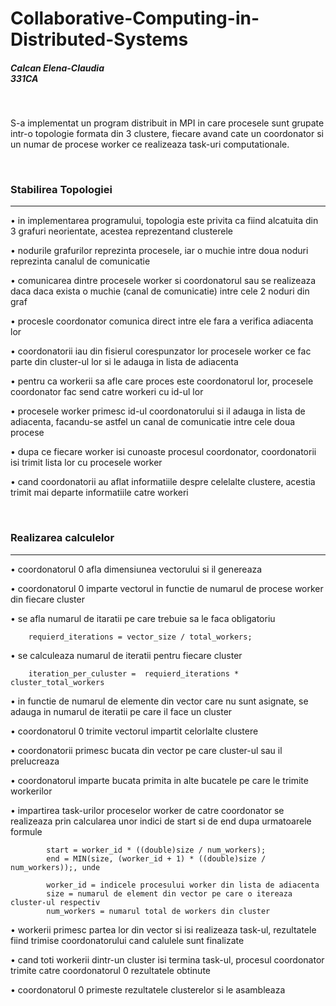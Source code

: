 # Collaborative-Computing-in-Distributed-Systems

<h5> Calcan Elena-Claudia <br/>
331CA</h5><br/>


S-a implementat un program distribuit in MPI in care procesele sunt grupate intr-o
topologie formata din 3 clustere, fiecare avand cate un coordonator si un numar
de procese worker ce realizeaza task-uri computationale.  
  
 <br/> 


### Stabilirea Topologiei
-------------------------------------------------------------------------
   
   • in implementarea programului, topologia este privita ca fiind alcatuita 
    din 3 grafuri neorientate, acestea reprezentand clusterele
    
   • nodurile grafurilor reprezinta procesele, iar o muchie intre doua noduri
    reprezinta canalul de comunicatie
    
   • comunicarea dintre procesele worker si coordonatorul sau se realizeaza daca
    daca exista o muchie (canal de comunicatie) intre cele 2 noduri din graf  
    
   • procesle coordonator comunica direct intre ele fara a verifica adiacenta lor  
   
   • coordonatorii iau din fisierul corespunzator lor procesele worker ce fac parte
    din cluster-ul lor si le adauga in lista de adiacenta  
    
   • pentru ca workerii sa afle care proces este coordonatorul lor, procesele coordonator
    fac send catre workeri cu id-ul lor  

   • procesele worker primesc id-ul coordonatorului si il adauga in lista de adiacenta, 
    facandu-se astfel un canal de comunicatie intre cele doua procese  
    
   • dupa ce fiecare worker isi cunoaste procesul coordonator, coordonatorii isi trimit
    lista lor cu procesele worker  
    
   • cand coordonatorii au aflat informatiile despre celelalte clustere, acestia trimit
    mai departe informatiile catre workeri  
    
<br/>

### Realizarea calculelor
--------------------------------------------------------------------------

   • coordonatorul 0 afla dimensiunea vectorului si il genereaza  
   
   • coordonatorul 0 imparte vectorul in functie de numarul de procese worker din fiecare
    cluster  
    
   • se afla numarul de itaratii pe care trebuie sa le faca obligatoriu

        requierd_iterations = vector_size / total_workers;

   • se calculeaza numarul de iteratii pentru fiecare cluster   

        iteration_per_culuster =  requierd_iterations * cluster_total_workers

   • in functie de numarul de elemente din vector care nu sunt asignate, se adauga
    in numarul de iteratii pe care il face un cluster  
    
   • coordonatorul 0 trimite vectorul impartit celorlalte clustere  
   
   • coordonatorii primesc bucata din vector pe care cluster-ul sau il prelucreaza  
   
   • coordonatorul imparte bucata primita in alte bucatele pe care le trimite workerilor  
   
   • impartirea task-urilor proceselor worker de catre coordonator se realizeaza prin
    calcularea unor indici de start si de end dupa urmatoarele formule

            start = worker_id * ((double)size / num_workers);
            end = MIN(size, (worker_id + 1) * ((double)size / num_workers));, unde

            worker_id = indicele procesului worker din lista de adiacenta
            size = numarul de element din vector pe care o itereaza cluster-ul respectiv
            num_workers = numarul total de workers din cluster 

   • workerii primesc partea lor din vector si isi realizeaza task-ul, rezultatele fiind
    trimise coordonatorului cand calulele sunt finalizate  
    
   • cand toti workerii dintr-un cluster isi termina task-ul, procesul coordonator trimite catre
    coordonatorul 0 rezultatele obtinute  
    
   • coordonatorul 0 primeste rezultatele clusterelor si le asambleaza  
   
   
